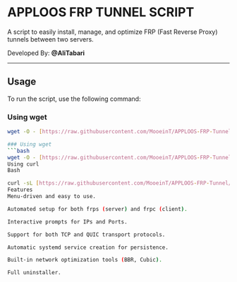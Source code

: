 # APPLOOS FRP TUNNEL SCRIPT

A script to easily install, manage, and optimize FRP (Fast Reverse Proxy) tunnels between two servers.

Developed By: **@AliTabari**

---

## Usage

To run the script, use the following command:

### Using wget
```bash
wget -O - [https://raw.githubusercontent.com/MooeinT/APPLOOS-FRP-Tunnel/main/setup_frp.sh](https://raw.githubusercontent.com/MooeinT/APPLOOS-FRP-Tunnel/main/setup_frp.sh) | sudo bash

### Using wget
```bash
wget -O - [https://raw.githubusercontent.com/MooeinT/APPLOOS-FRP-Tunnel/main/setup_frp.sh](https://raw.githubusercontent.com/MooeinT/APPLOOS-FRP-Tunnel/main/setup_frp.sh) | sudo bash
Using curl
Bash

curl -sL [https://raw.githubusercontent.com/MooeinT/APPLOOS-FRP-Tunnel/main/setup_frp.sh](https://raw.githubusercontent.com/MooeinT/APPLOOS-FRP-Tunnel/main/setup_frp.sh) | sudo bash
Features
Menu-driven and easy to use.

Automated setup for both frps (server) and frpc (client).

Interactive prompts for IPs and Ports.

Support for both TCP and QUIC transport protocols.

Automatic systemd service creation for persistence.

Built-in network optimization tools (BBR, Cubic).

Full uninstaller.
